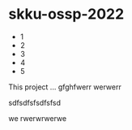 # skku-ossp-2022

- 1
- 2
- 3
- 4
- 5

This project ...
gfghfwerr
werwerr


sdfsdfsfsdfsfsd

we
rwerwrwerwe
